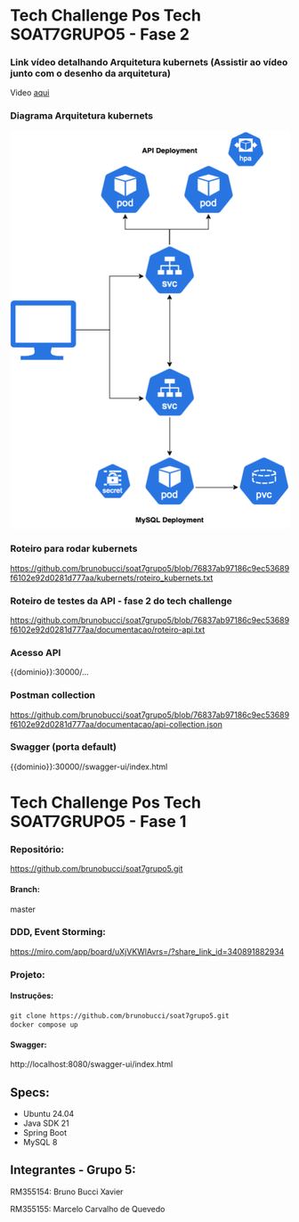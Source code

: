 # Tech Challenge Pos Tech SOAT7GRUPO5 - Fase 2

### Link vídeo detalhando Arquitetura kubernets (Assistir ao vídeo junto com o desenho da arquitetura)
Video <a href="https://www.youtube.com/watch?v=H5oRXGVXaqc" target="_blank">aqui</a>


### Diagrama Arquitetura kubernets
![Diagrama Arquitetura Kubernets](https://github.com/brunobucci/soat7grupo5/blob/748b37dbc07047922a87d01d20a7f184251c30b1/kubernets/diagrama/Diagrama-Infra.png)

### Roteiro para rodar kubernets
https://github.com/brunobucci/soat7grupo5/blob/76837ab97186c9ec53689f6102e92d0281d777aa/kubernets/roteiro_kubernets.txt

### Roteiro de testes da API - fase 2 do tech challenge
https://github.com/brunobucci/soat7grupo5/blob/76837ab97186c9ec53689f6102e92d0281d777aa/documentacao/roteiro-api.txt

### Acesso API
{{dominio}}:30000/...

### Postman collection
https://github.com/brunobucci/soat7grupo5/blob/76837ab97186c9ec53689f6102e92d0281d777aa/documentacao/api-collection.json


### Swagger (porta default)
{{dominio}}:30000//swagger-ui/index.html




# Tech Challenge Pos Tech SOAT7GRUPO5 - Fase 1

### Repositório:

https://github.com/brunobucci/soat7grupo5.git 


#### Branch:

master


### DDD, Event Storming:

https://miro.com/app/board/uXjVKWlAvrs=/?share_link_id=340891882934


### Projeto:

#### Instruções:

```
git clone https://github.com/brunobucci/soat7grupo5.git
docker compose up
```

#### Swagger:

http://localhost:8080/swagger-ui/index.html



## Specs:

- Ubuntu 24.04
- Java SDK 21
- Spring Boot
- MySQL 8


## Integrantes - Grupo 5:
RM355154: Bruno Bucci Xavier

RM355155: Marcelo Carvalho de Quevedo